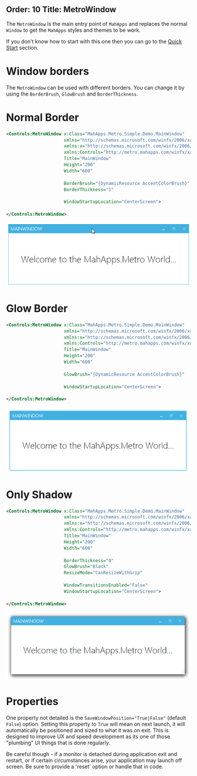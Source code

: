 Order: 10
Title: MetroWindow
---

The `MetroWindow` is the main entry point of `MahApps` and replaces the normal `Window` to get the `MahApps` styles and themes to be work.  

If you don't know how to start with this one then you can go to the [Quick Start](/docs/guides/quick-start) section.  

# Window borders

The `MetroWindow` can be used with different borders. You can change it by using the `BorderBrush`, `GlowBrush` and `BorderThickness`.

# Normal Border

```xml
<Controls:MetroWindow x:Class="MahApps.Metro.Simple.Demo.MainWindow"
                      xmlns="http://schemas.microsoft.com/winfx/2006/xaml/presentation"
                      xmlns:x="http://schemas.microsoft.com/winfx/2006/xaml"
                      xmlns:Controls="http://metro.mahapps.com/winfx/xaml/controls"
                      Title="MainWindow"
                      Height="200"
                      Width="600"

                      BorderBrush="{DynamicResource AccentColorBrush}"
                      BorderThickness="1"

                      WindowStartupLocation="CenterScreen">

</Controls:MetroWindow>
```

![MetroWindow with Border](images/metrowindow_border.png)

# Glow Border

```xml
<Controls:MetroWindow x:Class="MahApps.Metro.Simple.Demo.MainWindow"
                      xmlns="http://schemas.microsoft.com/winfx/2006/xaml/presentation"
                      xmlns:x="http://schemas.microsoft.com/winfx/2006/xaml"
                      xmlns:Controls="http://metro.mahapps.com/winfx/xaml/controls"
                      Title="MainWindow"
                      Height="200"
                      Width="600"

                      GlowBrush="{DynamicResource AccentColorBrush}"

                      WindowStartupLocation="CenterScreen">

</Controls:MetroWindow>
```

![MetroWindow with Glow](images/metrowindow_glow.png)

# Only Shadow

```xml
<Controls:MetroWindow x:Class="MahApps.Metro.Simple.Demo.MainWindow"
                      xmlns="http://schemas.microsoft.com/winfx/2006/xaml/presentation"
                      xmlns:x="http://schemas.microsoft.com/winfx/2006/xaml"
                      xmlns:Controls="http://metro.mahapps.com/winfx/xaml/controls"
                      Title="MainWindow"
                      Height="200"
                      Width="600"

                      BorderThickness="0" 
                      GlowBrush="Black"
                      ResizeMode="CanResizeWithGrip"

                      WindowTransitionsEnabled="False"
                      WindowStartupLocation="CenterScreen">

</Controls:MetroWindow>
```

![MetroWindow with Shadow](images/metrowindow_shadow.png)

# Properties

One property not detailed is the `SaveWindowPosition="True|False"` (default `False`) option. Setting this property to `True` will mean on next launch, it will automatically be positioned and sized to what it was on exit. This is designed to improve UX and speed development as its one of those "plumbing" UI things that is done regularly.  

Be careful though - if a monitor is detached during application exit and restart, or if certain circumstances arise, your application may launch off screen. Be sure to provide a 'reset' option or handle that in code.
